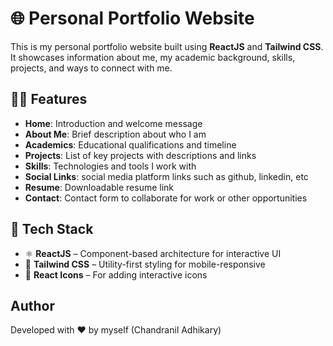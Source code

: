 # 🌐 Personal Portfolio Website

This is my personal portfolio website built using **ReactJS** and **Tailwind CSS**. It showcases information about me, my academic background, skills, projects, and ways to connect with me.

## 🧑‍💻 Features

- **Home**: Introduction and welcome message
- **About Me**: Brief description about who I am
- **Academics**: Educational qualifications and timeline
- **Projects**: List of key projects with descriptions and links
- **Skills**: Technologies and tools I work with
- **Social Links**: social media platform links such as github, linkedin, etc
- **Resume**: Downloadable resume link
- **Contact**: Contact form to collaborate for work or other opportunities

## 🚀 Tech Stack

- ⚛️ **ReactJS** – Component-based architecture for interactive UI
- 💨 **Tailwind CSS** – Utility-first styling for mobile-responsive
- 📄 **React Icons** – For adding interactive icons

## Author
Developed with ❤️ by myself (Chandranil Adhikary)

